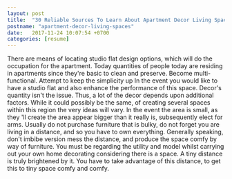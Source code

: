 ```yaml
---
layout: post
title:  "30 Reliable Sources To Learn About Apartment Decor Living Spaces"
postname: "apartment-decor-living-spaces"
date:   2017-11-24 10:07:54 +0700
categories: [resume]
---
```

There are means of locating studio flat design options, which will do the occupation for the apartment. Today quantities of people today are residing in apartments since they're basic to clean and preserve. Become multi-functional. Attempt to keep the simplicity up In the event you would like to have a studio flat and also enhance the performance of this space. Decor's quantity isn't the issue. Thus, a lot of the decor depends upon additional factors. While it could possibly be the same, of creating several spaces within this region the very ideas will vary. In the event the area is small, as they 'll create the area appear bigger than it really is, subsequently elect for arms. Usually do not purchase furniture that is bulky, do not forget you are living in a distance, and so you have to own everything. Generally speaking, don't imbibe version mess the distance, and produce the space comfy by way of furniture. You must be regarding the utility and model whilst carrying out your own home decorating considering there is a space. A tiny distance is truly brightened by it. You have to take advantage of this distance, to get this to tiny space comfy and comfy.
